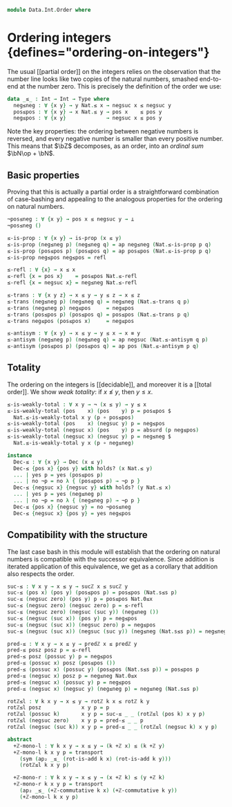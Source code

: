 <!--
```agda
open import 1Lab.HLevel.Retracts
open import 1Lab.HLevel
open import 1Lab.Path
open import 1Lab.Type

open import Data.Int.Properties
open import Data.Int.Base
open import Data.Dec

import Data.Nat.Order as Nat
import Data.Nat.Base as Nat
```
-->

```agda
module Data.Int.Order where
```

# Ordering integers {defines="ordering-on-integers"}

The usual [[partial order]] on the integers relies on the observation
that the number line looks like two copies of the natural numbers,
smashed end-to-end at the number zero. This is precisely the definition
of the order we use:

```agda
data _≤_ : Int → Int → Type where
  neg≤neg : ∀ {x y} → y Nat.≤ x → negsuc x ≤ negsuc y
  pos≤pos : ∀ {x y} → x Nat.≤ y → pos x    ≤ pos y
  neg≤pos : ∀ {x y}             → negsuc x ≤ pos y
```

Note the key properties: the ordering between negative numbers is
reversed, and every negative number is smaller than every positive
number.  This means that $\bZ$ decomposes, as an order, into an _ordinal
sum_ $\bN\op + \bN$.

## Basic properties

Proving that this is actually a partial order is a straightforward
combination of case-bashing and appealing to the analogous properties
for the ordering on natural numbers.

```agda
¬pos≤neg : ∀ {x y} → pos x ≤ negsuc y → ⊥
¬pos≤neg ()

≤-is-prop : ∀ {x y} → is-prop (x ≤ y)
≤-is-prop (neg≤neg p) (neg≤neg q) = ap neg≤neg (Nat.≤-is-prop p q)
≤-is-prop (pos≤pos p) (pos≤pos q) = ap pos≤pos (Nat.≤-is-prop p q)
≤-is-prop neg≤pos neg≤pos = refl

≤-refl : ∀ {x} → x ≤ x
≤-refl {x = pos x}    = pos≤pos Nat.≤-refl
≤-refl {x = negsuc x} = neg≤neg Nat.≤-refl

≤-trans : ∀ {x y z} → x ≤ y → y ≤ z → x ≤ z
≤-trans (neg≤neg p) (neg≤neg q) = neg≤neg (Nat.≤-trans q p)
≤-trans (neg≤neg p) neg≤pos     = neg≤pos
≤-trans (pos≤pos p) (pos≤pos q) = pos≤pos (Nat.≤-trans p q)
≤-trans neg≤pos (pos≤pos x)     = neg≤pos

≤-antisym : ∀ {x y} → x ≤ y → y ≤ x → x ≡ y
≤-antisym (neg≤neg p) (neg≤neg q) = ap negsuc (Nat.≤-antisym q p)
≤-antisym (pos≤pos p) (pos≤pos q) = ap pos (Nat.≤-antisym p q)
```

## Totality

The ordering on the integers is [[decidable]], and moreover it is a
[[total order]]. We show _weak totality_: if $x \not\le y$, then $y \le
x$.

```agda
≤-is-weakly-total : ∀ x y → ¬ (x ≤ y) → y ≤ x
≤-is-weakly-total (pos    x) (pos    y) p = pos≤pos $
  Nat.≤-is-weakly-total x y (p ∘ pos≤pos)
≤-is-weakly-total (pos    x) (negsuc y) p = neg≤pos
≤-is-weakly-total (negsuc x) (pos    y) p = absurd (p neg≤pos)
≤-is-weakly-total (negsuc x) (negsuc y) p = neg≤neg $
  Nat.≤-is-weakly-total y x (p ∘ neg≤neg)

instance
  Dec-≤ : ∀ {x y} → Dec (x ≤ y)
  Dec-≤ {pos x} {pos y} with holds? (x Nat.≤ y)
  ... | yes p = yes (pos≤pos p)
  ... | no ¬p = no λ { (pos≤pos p) → ¬p p }
  Dec-≤ {negsuc x} {negsuc y} with holds? (y Nat.≤ x)
  ... | yes p = yes (neg≤neg p)
  ... | no ¬p = no λ { (neg≤neg p) → ¬p p }
  Dec-≤ {pos x} {negsuc y} = no ¬pos≤neg
  Dec-≤ {negsuc x} {pos y} = yes neg≤pos
```

<!--
```agda
  H-Level-≤ : ∀ {n x y} → H-Level (x ≤ y) (suc n)
  H-Level-≤ = prop-instance ≤-is-prop
```
-->

## Compatibility with the structure

The last case bash in this module will establish that the ordering on
natural numbers is compatible with the successor equivalence. Since
addition is iterated application of this equivalence, we get as a
corollary that addition also respects the order.

```agda
suc-≤ : ∀ x y → x ≤ y → sucℤ x ≤ sucℤ y
suc-≤ (pos x) (pos y) (pos≤pos p) = pos≤pos (Nat.s≤s p)
suc-≤ (negsuc zero) (pos y) p = pos≤pos Nat.0≤x
suc-≤ (negsuc zero) (negsuc zero) p = ≤-refl
suc-≤ (negsuc zero) (negsuc (suc y)) (neg≤neg ())
suc-≤ (negsuc (suc x)) (pos y) p = neg≤pos
suc-≤ (negsuc (suc x)) (negsuc zero) p = neg≤pos
suc-≤ (negsuc (suc x)) (negsuc (suc y)) (neg≤neg (Nat.s≤s p)) = neg≤neg p

pred-≤ : ∀ x y → x ≤ y → predℤ x ≤ predℤ y
pred-≤ posz posz p = ≤-refl
pred-≤ posz (possuc y) p = neg≤pos
pred-≤ (possuc x) posz (pos≤pos ())
pred-≤ (possuc x) (possuc y) (pos≤pos (Nat.s≤s p)) = pos≤pos p
pred-≤ (negsuc x) posz p = neg≤neg Nat.0≤x
pred-≤ (negsuc x) (possuc y) p = neg≤pos
pred-≤ (negsuc x) (negsuc y) (neg≤neg p) = neg≤neg (Nat.s≤s p)

rotℤ≤l : ∀ k x y → x ≤ y → rotℤ k x ≤ rotℤ k y
rotℤ≤l posz             x y p = p
rotℤ≤l (possuc k)       x y p = suc-≤ _ _ (rotℤ≤l (pos k) x y p)
rotℤ≤l (negsuc zero)    x y p = pred-≤ _ _ p
rotℤ≤l (negsuc (suc k)) x y p = pred-≤ _ _ (rotℤ≤l (negsuc k) x y p)

abstract
  +ℤ-mono-l : ∀ k x y → x ≤ y → (k +ℤ x) ≤ (k +ℤ y)
  +ℤ-mono-l k x y p = transport
    (sym (ap₂ _≤_ (rot-is-add k x) (rot-is-add k y)))
    (rotℤ≤l k x y p)

  +ℤ-mono-r : ∀ k x y → x ≤ y → (x +ℤ k) ≤ (y +ℤ k)
  +ℤ-mono-r k x y p = transport
    (ap₂ _≤_ (+ℤ-commutative k x) (+ℤ-commutative k y))
    (+ℤ-mono-l k x y p)
```
